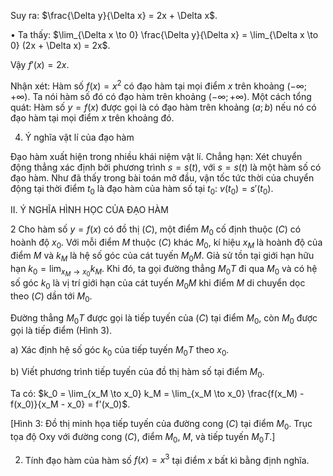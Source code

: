 Suy ra: $\frac{\Delta y}{\Delta x} = 2x + \Delta x$.

• Ta thấy: $\lim_{\Delta x \to 0} \frac{\Delta y}{\Delta x} = \lim_{\Delta x \to 0} (2x + \Delta x) = 2x$.

Vậy $f'(x) = 2x$.

Nhận xét: Hàm số $f(x) = x^2$ có đạo hàm tại mọi điểm $x$ trên khoảng $(-\infty; +\infty)$. Ta nói hàm số đó có đạo hàm trên khoảng $(-\infty; +\infty)$. Một cách tổng quát: Hàm số $y = f(x)$ được gọi là có đạo hàm trên khoảng $(a; b)$ nếu nó có đạo hàm tại mọi điểm $x$ trên khoảng đó.

4. Ý nghĩa vật lí của đạo hàm

Đạo hàm xuất hiện trong nhiều khái niệm vật lí. Chẳng hạn: Xét chuyển động thẳng xác định bởi phương trình $s = s(t)$, với $s = s(t)$ là một hàm số có đạo hàm. Như đã thấy trong bài toán mở đầu, vận tốc tức thời của chuyển động tại thời điểm $t_0$ là đạo hàm của hàm số tại $t_0$: $v(t_0) = s'(t_0)$.

II. Ý NGHĨA HÌNH HỌC CỦA ĐẠO HÀM

2 Cho hàm số $y = f(x)$ có đồ thị $(C)$, một điểm $M_0$ cố định thuộc $(C)$ có hoành độ $x_0$. Với mỗi điểm $M$ thuộc $(C)$ khác $M_0$, kí hiệu $x_M$ là hoành độ của điểm $M$ và $k_M$ là hệ số góc của cát tuyến $M_0M$. Giả sử tồn tại giới hạn hữu hạn $k_0 = \lim_{x_M \to x_0} k_M$. Khi đó, ta gọi đường thẳng $M_0T$ đi qua $M_0$ và có hệ số góc $k_0$ là vị trí giới hạn của cát tuyến $M_0M$ khi điểm $M$ di chuyển dọc theo $(C)$ dần tới $M_0$.

Đường thẳng $M_0T$ được gọi là tiếp tuyến của $(C)$ tại điểm $M_0$, còn $M_0$ được gọi là tiếp điểm (Hình 3).

a) Xác định hệ số góc $k_0$ của tiếp tuyến $M_0T$ theo $x_0$.

b) Viết phương trình tiếp tuyến của đồ thị hàm số tại điểm $M_0$.

Ta có: $k_0 = \lim_{x_M \to x_0} k_M = \lim_{x_M \to x_0} \frac{f(x_M) - f(x_0)}{x_M - x_0} = f'(x_0)$.

[Hình 3: Đồ thị minh họa tiếp tuyến của đường cong $(C)$ tại điểm $M_0$. Trục tọa độ Oxy với đường cong $(C)$, điểm $M_0$, $M$, và tiếp tuyến $M_0T$.]

2. Tính đạo hàm của hàm số $f(x) = x^3$ tại điểm $x$ bất kì bằng định nghĩa.